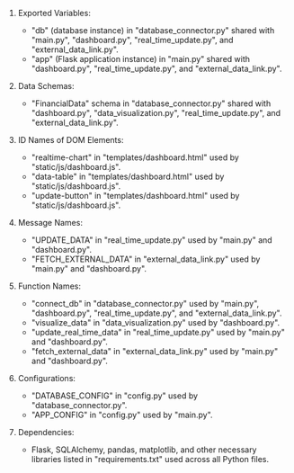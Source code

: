 1. Exported Variables:
   - "db" (database instance) in "database_connector.py" shared with "main.py", "dashboard.py", "real_time_update.py", and "external_data_link.py".
   - "app" (Flask application instance) in "main.py" shared with "dashboard.py", "real_time_update.py", and "external_data_link.py".

2. Data Schemas:
   - "FinancialData" schema in "database_connector.py" shared with "dashboard.py", "data_visualization.py", "real_time_update.py", and "external_data_link.py".

3. ID Names of DOM Elements:
   - "realtime-chart" in "templates/dashboard.html" used by "static/js/dashboard.js".
   - "data-table" in "templates/dashboard.html" used by "static/js/dashboard.js".
   - "update-button" in "templates/dashboard.html" used by "static/js/dashboard.js".

4. Message Names:
   - "UPDATE_DATA" in "real_time_update.py" used by "main.py" and "dashboard.py".
   - "FETCH_EXTERNAL_DATA" in "external_data_link.py" used by "main.py" and "dashboard.py".

5. Function Names:
   - "connect_db" in "database_connector.py" used by "main.py", "dashboard.py", "real_time_update.py", and "external_data_link.py".
   - "visualize_data" in "data_visualization.py" used by "dashboard.py".
   - "update_real_time_data" in "real_time_update.py" used by "main.py" and "dashboard.py".
   - "fetch_external_data" in "external_data_link.py" used by "main.py" and "dashboard.py".

6. Configurations:
   - "DATABASE_CONFIG" in "config.py" used by "database_connector.py".
   - "APP_CONFIG" in "config.py" used by "main.py".

7. Dependencies:
   - Flask, SQLAlchemy, pandas, matplotlib, and other necessary libraries listed in "requirements.txt" used across all Python files.